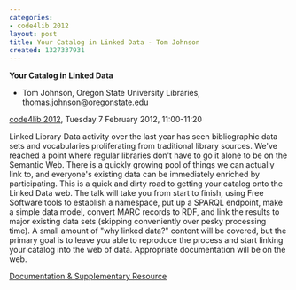 ```yaml
---
categories:
- code4lib 2012
layout: post
title: Your Catalog in Linked Data - Tom Johnson
created: 1327337931
---
```

<strong>Your Catalog in Linked Data</strong>
<ul>
<li>Tom Johnson, Oregon State University Libraries, thomas.johnson@oregonstate.edu</li>
</ul>
<p><a href="/conference/2012/">code4lib 2012</a>, Tuesday 7 February 2012, 11:00-11:20</p>
<p>
Linked Library Data activity over the last year has seen bibliographic data sets and vocabularies proliferating from traditional library sources. We've reached a point where regular libraries don't have to go it alone to be on the Semantic Web. There is a quickly growing pool of things we can actually link to, and everyone's existing data can be immediately enriched by participating.
This is a quick and dirty road to getting your catalog onto the Linked Data web. The talk will take you from start to finish, using Free Software tools to establish a namespace, put up a SPARQL endpoint, make a simple data model, convert MARC records to RDF, and link the results to major existing data sets (skipping conveniently over pesky processing time). A small amount of "why linked data?" content will be covered, but the primary goal is to leave you able to reproduce the process and start linking your catalog into the web of data. Appropriate documentation will be on the web.
</p>

<p><a href="http://achelo.us/talks/marc2rdf/">Documentation & Supplementary Resource</a></p>
